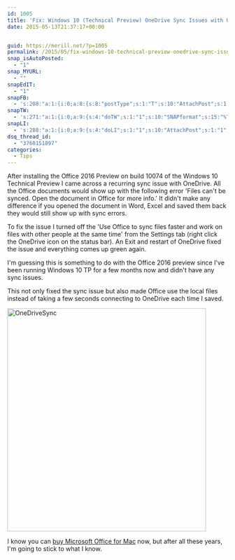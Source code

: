 ```yaml
---
id: 1005
title: 'Fix: Windows 10 (Technical Preview) OneDrive Sync Issues with Office 2016 Preview'
date: 2015-05-13T21:37:17+00:00


guid: https://merill.net/?p=1005
permalink: /2015/05/fix-windows-10-technical-preview-onedrive-sync-issues-with-office-2016-preview/
snap_isAutoPosted:
  - "1"
snap_MYURL:
  - ""
snapEdIT:
  - "1"
snapFB:
  - 's:208:"a:1:{i:0;a:8:{s:8:"postType";s:1:"T";s:10:"AttachPost";s:1:"2";s:10:"SNAPformat";s:10:"%FULLTEXT%";s:9:"isAutoImg";s:1:"A";s:8:"imgToUse";s:0:"";s:9:"isAutoURL";s:1:"A";s:8:"urlToUse";s:0:"";s:4:"doFB";i:0;}}";'
snapTW:
  - 's:271:"a:1:{i:0;a:9:{s:4:"doTW";s:1:"1";s:10:"SNAPformat";s:15:"%TITLE% - %URL%";s:8:"attchImg";s:1:"1";s:9:"isAutoImg";s:1:"A";s:8:"imgToUse";s:0:"";s:11:"isPrePosted";s:1:"1";s:8:"isPosted";s:1:"1";s:4:"pgID";s:18:"598451962758057984";s:5:"pDate";s:19:"2015-05-13 11:37:21";}}";'
snapLI:
  - 's:288:"a:1:{i:0;a:9:{s:4:"doLI";s:1:"1";s:10:"AttachPost";s:1:"1";s:10:"SNAPformat";s:41:"New post has been published on %SITENAME%";s:11:"SNAPformatT";s:14:"{Blog} %TITLE%";s:9:"isAutoImg";s:1:"A";s:8:"imgToUse";s:0:"";s:9:"isAutoURL";s:1:"A";s:8:"urlToUse";s:0:"";s:11:"isPrePosted";s:1:"1";}}";'
dsq_thread_id:
  - "3760151897"
categories:
  - Tips
---
```

After installing the Office 2016 Preview on build 10074 of the Windows 10 Technical Preview I came across a recurring sync issue with OneDrive. All the Office documents would show up with the following error 'Files can't be synced. Open the document in Office for more info.'
It didn't make any difference if you opened the document in Word, Excel and saved them back they would still show up with sync errors.

To fix the issue I turned off the 'Use Office to sync files faster and work on files with other people at the same time' from the Settings tab (right click the OneDrive icon on the status bar). An Exit and restart of OneDrive fixed the issue and everything comes up green again.

I'm guessing this is something to do with the Office 2016 preview since I've been running Windows 10 TP for a few months now and didn't have any sync issues.

This not only fixed the sync issue but also made Office use the local files instead of taking a few seconds connecting to OneDrive each time I saved.

<a href="https://merill.net/wp-content/uploads/2015/05/OneDriveSync.png"><img class="alignnone size-full wp-image-1006" src="https://merill.net/wp-content/uploads/2015/05/OneDriveSync.png" alt="OneDriveSync" width="454" height="510" /></a>

I know you can <a href="https://softwarekeep.ca/download-microsoft-office/office-for-mac.html">buy Microsoft Office for Mac</span></a> now, but after all these years, I'm going to stick to what I know.